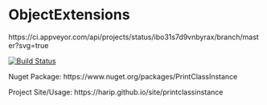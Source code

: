 # ObjectExtensions
<p>https://ci.appveyor.com/api/projects/status/ibo31s7d9vnbyrax/branch/master?svg=true</p>
<p><a href="https://ci.appveyor.com/api/projects/status/ibo31s7d9vnbyrax/branch/master?svg=true"><img src="https://ci.appveyor.com/api/projects/status/ibo31s7d9vnbyrax/branch/master?svg=true" alt="Build Status" data-canonical-src="https://ci.appveyor.com/api/projects/status/ibo31s7d9vnbyrax/branch/master?svg=true" style="max-width:100%;"></a></p>

<p>Nuget Package: https://www.nuget.org/packages/PrintClassInstance</p>
<p>Project Site/Usage: https://harip.github.io/site/printclassinstance</p>
